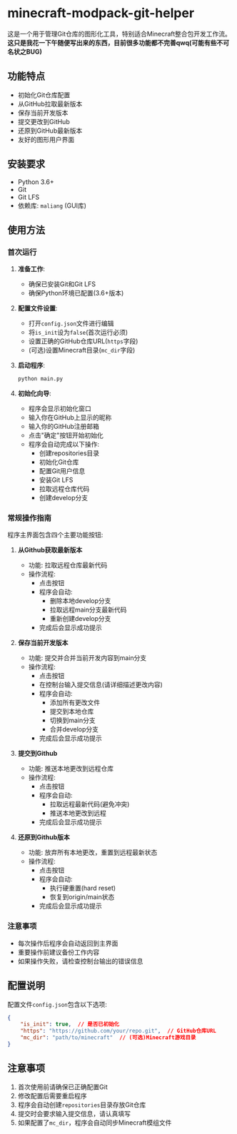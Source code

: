 # minecraft-modpack-git-helper
这是一个用于管理Git仓库的图形化工具，特别适合Minecraft整合包开发工作流。**这只是我花一下午随便写出来的东西，目前很多功能都不完善qwq(可能有些不可名状之BUG)**
## 功能特点

- 初始化Git仓库配置
- 从GitHub拉取最新版本
- 保存当前开发版本
- 提交更改到GitHub
- 还原到GitHub最新版本
- 友好的图形用户界面

## 安装要求

- Python 3.6+
- Git
- Git LFS
- 依赖库: `maliang` (GUI库)

## 使用方法

### 首次运行

1. **准备工作**:
   - 确保已安装Git和Git LFS
   - 确保Python环境已配置(3.6+版本)

2. **配置文件设置**:
   - 打开`config.json`文件进行编辑
   - 将`is_init`设为`false`(首次运行必须)
   - 设置正确的GitHub仓库URL(`https`字段)
   - (可选)设置Minecraft目录(`mc_dir`字段)

3. **启动程序**:
   ```bash
   python main.py
   ```

4. **初始化向导**:
   - 程序会显示初始化窗口
   - 输入你在GitHub上显示的昵称
   - 输入你的GitHub注册邮箱
   - 点击"确定"按钮开始初始化
   - 程序会自动完成以下操作:
     * 创建repositories目录
     * 初始化Git仓库
     * 配置Git用户信息
     * 安装Git LFS
     * 拉取远程仓库代码
     * 创建develop分支

### 常规操作指南

程序主界面包含四个主要功能按钮:

1. **从Github获取最新版本**
   - 功能: 拉取远程仓库最新代码
   - 操作流程:
     * 点击按钮
     * 程序会自动:
       - 删除本地develop分支
       - 拉取远程main分支最新代码
       - 重新创建develop分支
     * 完成后会显示成功提示

2. **保存当前开发版本**
   - 功能: 提交并合并当前开发内容到main分支
   - 操作流程:
     * 点击按钮
     * 在控制台输入提交信息(请详细描述更改内容)
     * 程序会自动:
       - 添加所有更改文件
       - 提交到本地仓库
       - 切换到main分支
       - 合并develop分支
     * 完成后会显示成功提示

3. **提交到Github**
   - 功能: 推送本地更改到远程仓库
   - 操作流程:
     * 点击按钮
     * 程序会自动:
       - 拉取远程最新代码(避免冲突)
       - 推送本地更改到远程
     * 完成后会显示成功提示

4. **还原到Github版本**
   - 功能: 放弃所有本地更改，重置到远程最新状态
   - 操作流程:
     * 点击按钮
     * 程序会自动:
       - 执行硬重置(hard reset)
       - 恢复到origin/main状态
     * 完成后会显示成功提示

### 注意事项
- 每次操作后程序会自动返回到主界面
- 重要操作前建议备份工作内容
- 如果操作失败，请检查控制台输出的错误信息

## 配置说明

配置文件`config.json`包含以下选项:

```json
{
    "is_init": true,  // 是否已初始化
    "https": "https://github.com/your/repo.git",  // GitHub仓库URL
    "mc_dir": "path/to/minecraft"  // (可选)Minecraft游戏目录
}
```

## 注意事项

1. 首次使用前请确保已正确配置Git
2. 修改配置后需要重启程序
3. 程序会自动创建`repositories`目录存放Git仓库
4. 提交时会要求输入提交信息，请认真填写
5. 如果配置了`mc_dir`，程序会自动同步Minecraft模组文件
